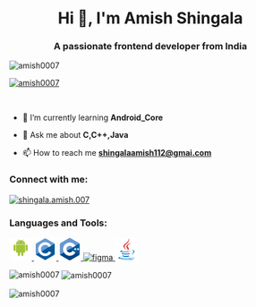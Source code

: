 <h1 align="center">Hi 👋, I'm Amish Shingala</h1>
<h3 align="center">A passionate frontend developer from India</h3>

<p align="left"> <img src="https://komarev.com/ghpvc/?username=amish0007&label=Profile%20views&color=0e75b6&style=flat" alt="amish0007" /> </p>

<p align="left"> <a href="https://github.com/ryo-ma/github-profile-trophy"><img src="https://github-profile-trophy.vercel.app/?username=amish0007" alt="amish0007" /></a> </p>

<p align="left"> <a href="https://twitter.com/" target="blank"><img src="https://img.shields.io/twitter/follow/?logo=twitter&style=for-the-badge" alt="" /></a> </p>

- 🌱 I’m currently learning **Android_Core**

- 💬 Ask me about **C,C++,Java**

- 📫 How to reach me **shingalaamish112@gmai.com**

<h3 align="left">Connect with me:</h3>
<p align="left">
<a href="https://instagram.com/shingala.amish.007" target="blank"><img align="center" src="https://raw.githubusercontent.com/rahuldkjain/github-profile-readme-generator/master/src/images/icons/Social/instagram.svg" alt="shingala.amish.007" height="30" width="40" /></a>
</p>

<h3 align="left">Languages and Tools:</h3>
<p align="left"> <a href="https://developer.android.com" target="_blank" rel="noreferrer"> <img src="https://raw.githubusercontent.com/devicons/devicon/master/icons/android/android-original-wordmark.svg" alt="android" width="40" height="40"/> </a> <a href="https://www.cprogramming.com/" target="_blank" rel="noreferrer"> <img src="https://raw.githubusercontent.com/devicons/devicon/master/icons/c/c-original.svg" alt="c" width="40" height="40"/> </a> <a href="https://www.w3schools.com/cpp/" target="_blank" rel="noreferrer"> <img src="https://raw.githubusercontent.com/devicons/devicon/master/icons/cplusplus/cplusplus-original.svg" alt="cplusplus" width="40" height="40"/> </a> <a href="https://www.figma.com/" target="_blank" rel="noreferrer"> <img src="https://www.vectorlogo.zone/logos/figma/figma-icon.svg" alt="figma" width="40" height="40"/> </a> <a href="https://www.java.com" target="_blank" rel="noreferrer"> <img src="https://raw.githubusercontent.com/devicons/devicon/master/icons/java/java-original.svg" alt="java" width="40" height="40"/> </a> </p>

<p><img align="left" src="https://github-readme-stats.vercel.app/api/top-langs?username=amish0007&show_icons=true&locale=en&layout=compact" alt="amish0007" /></p>

<p>&nbsp;<img align="center" src="https://github-readme-stats.vercel.app/api?username=amish0007&show_icons=true&locale=en" alt="amish0007" /></p>

<p><img align="center" src="https://github-readme-streak-stats.herokuapp.com/?user=amish0007&" alt="amish0007" /></p>
